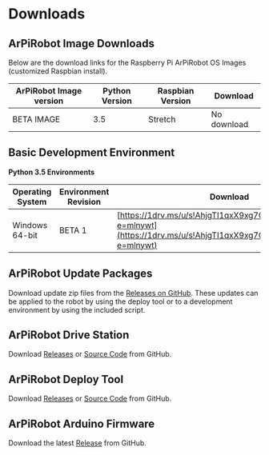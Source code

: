 # Downloads

## ArPiRobot Image Downloads
Below are the download links for the Raspberry Pi ArPiRobot OS Images (customized Raspbian install).

| ArPiRobot Image version | Python Version | Raspbian Version | Download |
| ----------------------- | -------------- | ---------------- | -------- |
| BETA IMAGE              | 3.5            | Stretch          | No download |

## Basic Development Environment

**Python 3.5 Environments**

| Operating System | Environment Revision | Download |
| ---------------- | -------------------- | -------- |
| Windows 64-bit   | BETA 1               | [https://1drv.ms/u/s!AhjgTI1qxX9xg7Q5NYsZ_OLm5xfuzA?e=mlnywt](https://1drv.ms/u/s!AhjgTI1qxX9xg7Q5NYsZ_OLm5xfuzA?e=mlnywt) |


## ArPiRobot Update Packages
Download update zip files from the [Releases on GitHub](https://github.com/MB3hel/ArPiRobot-UpdatePackager/releases). These updates can be applied to the robot by using the deploy tool or to a development environment by using the included script.


## ArPiRobot Drive Station
Download [Releases](https://github.com/MB3hel/ArPiRobot-DriveStation/releases) or [Source Code](https://github.com/MB3hel/ArPiRobot-DriveStation) from GitHub.

## ArPiRobot Deploy Tool
Download [Releases](https://github.com/MB3hel/ArPiRobot-DeployTool/releases) or [Source Code](https://github.com/MB3hel/ArPiRobot-DeployTool/) from GitHub.

## ArPiRobot Arduino Firmware
Download the latest [Release](https://github.com/MB3hel/ArPiRobot-ArduinoFirmware/releases) from GitHub.
